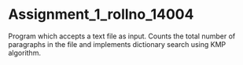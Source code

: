 # Assignment_1_rollno_14004
Program which accepts a text file as input. Counts the total number of paragraphs in the file and implements dictionary search using KMP algorithm. 
